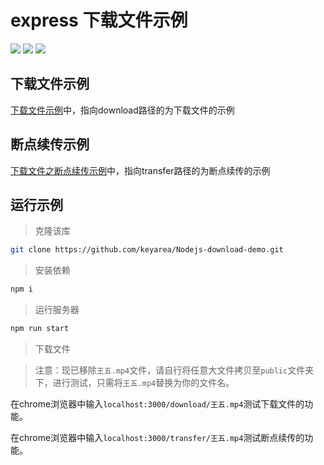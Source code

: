# express 下载文件示例


![](https://img.shields.io/badge/express-v4.16.1-blue) ![](https://img.shields.io/badge/nodejs-v8.16.0-blue) ![](https://img.shields.io/badge/npm-v6.4.1-blue)

## 下载文件示例

[下载文件示例](routes/index.js)中，指向download路径的为下载文件的示例

## 断点续传示例

[下载文件之断点续传示例](routes/index.js)中，指向transfer路径的为断点续传的示例

## 运行示例

> 克隆该库

```bash
git clone https://github.com/keyarea/Nodejs-download-demo.git
```

> 安装依赖

```bash
npm i
```

> 运行服务器

```bash
npm run start
```

> 下载文件

> 注意：现已移除`王五.mp4`文件，请自行将任意大文件拷贝至`public`文件夹下，进行测试，只需将`王五.mp4`替换为你的文件名。

在chrome浏览器中输入`localhost:3000/download/王五.mp4`测试下载文件的功能。

在chrome浏览器中输入`localhost:3000/transfer/王五.mp4`测试断点续传的功能。

